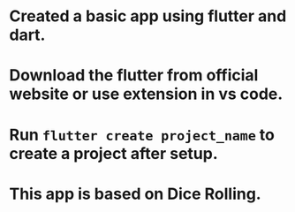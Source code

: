 # Created a basic app using flutter and dart.
#  Download the flutter from official website or use extension in vs code.
# Run `flutter create project_name` to create a project after setup.
# This app is based on Dice Rolling.
